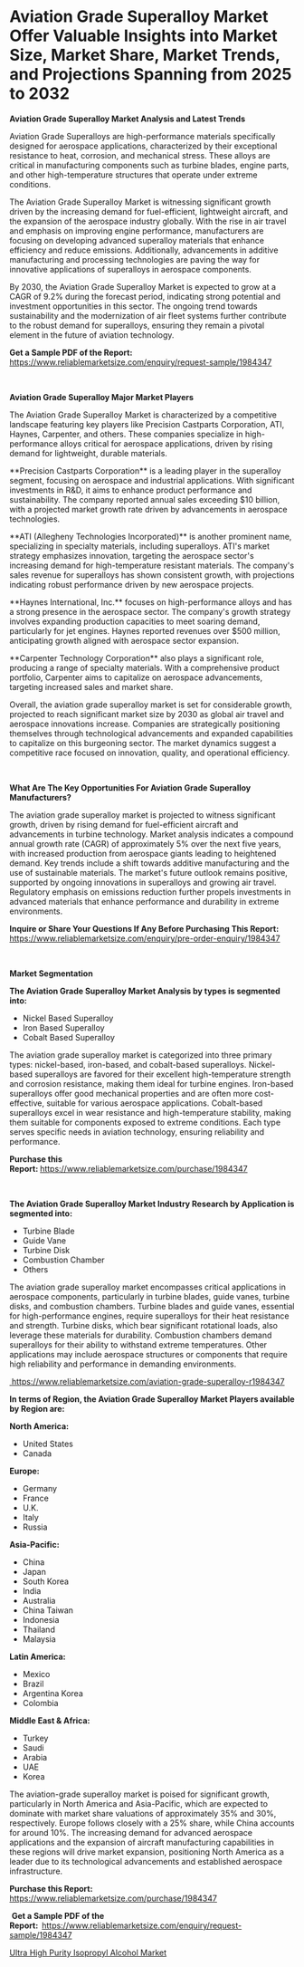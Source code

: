 <p><h1>Aviation Grade Superalloy Market Offer Valuable Insights into Market Size, Market Share, Market Trends, and Projections Spanning from 2025 to 2032</h1></p><p><strong>Aviation Grade Superalloy Market Analysis and Latest Trends</strong></p>
<p><p>Aviation Grade Superalloys are high-performance materials specifically designed for aerospace applications, characterized by their exceptional resistance to heat, corrosion, and mechanical stress. These alloys are critical in manufacturing components such as turbine blades, engine parts, and other high-temperature structures that operate under extreme conditions.</p><p>The Aviation Grade Superalloy Market is witnessing significant growth driven by the increasing demand for fuel-efficient, lightweight aircraft, and the expansion of the aerospace industry globally. With the rise in air travel and emphasis on improving engine performance, manufacturers are focusing on developing advanced superalloy materials that enhance efficiency and reduce emissions. Additionally, advancements in additive manufacturing and processing technologies are paving the way for innovative applications of superalloys in aerospace components.</p><p>By 2030, the Aviation Grade Superalloy Market is expected to grow at a CAGR of 9.2% during the forecast period, indicating strong potential and investment opportunities in this sector. The ongoing trend towards sustainability and the modernization of air fleet systems further contribute to the robust demand for superalloys, ensuring they remain a pivotal element in the future of aviation technology.</p></p>
<p><strong>Get a Sample PDF of the Report:&nbsp;</strong> <a href="https://www.reliablemarketsize.com/enquiry/request-sample/1984347?utm_campaign=2253&utm_medium=2&utm_source=Github&utm_content=ia&utm_term=05022025&utm_id=aviation-grade-superalloy">https://www.reliablemarketsize.com/enquiry/request-sample/1984347</a></p>
<p>&nbsp;</p>
<p><strong>Aviation Grade Superalloy Major Market Players</strong></p>
<p><p>The Aviation Grade Superalloy Market is characterized by a competitive landscape featuring key players like Precision Castparts Corporation, ATI, Haynes, Carpenter, and others. These companies specialize in high-performance alloys critical for aerospace applications, driven by rising demand for lightweight, durable materials.</p><p>**Precision Castparts Corporation** is a leading player in the superalloy segment, focusing on aerospace and industrial applications. With significant investments in R&D, it aims to enhance product performance and sustainability. The company reported annual sales exceeding $10 billion, with a projected market growth rate driven by advancements in aerospace technologies.</p><p>**ATI (Allegheny Technologies Incorporated)** is another prominent name, specializing in specialty materials, including superalloys. ATI's market strategy emphasizes innovation, targeting the aerospace sector's increasing demand for high-temperature resistant materials. The company's sales revenue for superalloys has shown consistent growth, with projections indicating robust performance driven by new aerospace projects.</p><p>**Haynes International, Inc.** focuses on high-performance alloys and has a strong presence in the aerospace sector. The company's growth strategy involves expanding production capacities to meet soaring demand, particularly for jet engines. Haynes reported revenues over $500 million, anticipating growth aligned with aerospace sector expansion.</p><p>**Carpenter Technology Corporation** also plays a significant role, producing a range of specialty materials. With a comprehensive product portfolio, Carpenter aims to capitalize on aerospace advancements, targeting increased sales and market share.</p><p>Overall, the aviation grade superalloy market is set for considerable growth, projected to reach significant market size by 2030 as global air travel and aerospace innovations increase. Companies are strategically positioning themselves through technological advancements and expanded capabilities to capitalize on this burgeoning sector. The market dynamics suggest a competitive race focused on innovation, quality, and operational efficiency.</p></p>
<p>&nbsp;</p>
<p><strong>What Are The Key Opportunities For Aviation Grade Superalloy Manufacturers?</strong></p>
<p><p>The aviation grade superalloy market is projected to witness significant growth, driven by rising demand for fuel-efficient aircraft and advancements in turbine technology. Market analysis indicates a compound annual growth rate (CAGR) of approximately 5% over the next five years, with increased production from aerospace giants leading to heightened demand. Key trends include a shift towards additive manufacturing and the use of sustainable materials. The market's future outlook remains positive, supported by ongoing innovations in superalloys and growing air travel. Regulatory emphasis on emissions reduction further propels investments in advanced materials that enhance performance and durability in extreme environments.</p></p>
<p><strong>Inquire or Share Your Questions If Any Before Purchasing This Report:</strong> <a href="https://www.reliablemarketsize.com/enquiry/pre-order-enquiry/1984347?utm_campaign=2253&utm_medium=2&utm_source=Github&utm_content=ia&utm_term=05022025&utm_id=aviation-grade-superalloy">https://www.reliablemarketsize.com/enquiry/pre-order-enquiry/1984347</a></p>
<p>&nbsp;</p>
<p><strong>Market Segmentation</strong></p>
<p><strong>The Aviation Grade Superalloy Market Analysis by types is segmented into:</strong></p>
<p><ul><li>Nickel Based Superalloy</li><li>Iron Based Superalloy</li><li>Cobalt Based Superalloy</li></ul></p>
<p><p>The aviation grade superalloy market is categorized into three primary types: nickel-based, iron-based, and cobalt-based superalloys. Nickel-based superalloys are favored for their excellent high-temperature strength and corrosion resistance, making them ideal for turbine engines. Iron-based superalloys offer good mechanical properties and are often more cost-effective, suitable for various aerospace applications. Cobalt-based superalloys excel in wear resistance and high-temperature stability, making them suitable for components exposed to extreme conditions. Each type serves specific needs in aviation technology, ensuring reliability and performance.</p></p>
<p><strong>Purchase this Report:&nbsp;</strong><a href="https://www.reliablemarketsize.com/purchase/1984347?utm_campaign=2253&utm_medium=2&utm_source=Github&utm_content=ia&utm_term=05022025&utm_id=aviation-grade-superalloy">https://www.reliablemarketsize.com/purchase/1984347</a></p>
<p>&nbsp;</p>
<p><strong>The Aviation Grade Superalloy Market Industry Research by Application is segmented into:</strong></p>
<p><ul><li>Turbine Blade</li><li>Guide Vane</li><li>Turbine Disk</li><li>Combustion Chamber</li><li>Others</li></ul></p>
<p><p>The aviation grade superalloy market encompasses critical applications in aerospace components, particularly in turbine blades, guide vanes, turbine disks, and combustion chambers. Turbine blades and guide vanes, essential for high-performance engines, require superalloys for their heat resistance and strength. Turbine disks, which bear significant rotational loads, also leverage these materials for durability. Combustion chambers demand superalloys for their ability to withstand extreme temperatures. Other applications may include aerospace structures or components that require high reliability and performance in demanding environments.</p></p>
<p><a href="https://www.reliablemarketsize.com/aviation-grade-superalloy-r1984347?utm_campaign=2253&utm_medium=2&utm_source=Github&utm_content=ia&utm_term=05022025&utm_id=aviation-grade-superalloy">&nbsp;https://www.reliablemarketsize.com/aviation-grade-superalloy-r1984347</a></p>
<p><strong>In terms of Region, the Aviation Grade Superalloy Market Players available by Region are:</strong></p>
<p>
    <p> <strong> North America: </strong>
        <ul>
            <li>United States</li>
            <li>Canada</li>
        </ul>
        </p> 
    <p> <strong> Europe: </strong>
        <ul>
            <li>Germany</li>
            <li>France</li>
            <li>U.K.</li>
            <li>Italy</li>
            <li>Russia</li>
        </ul>
        </p> 
    <p> <strong> Asia-Pacific: </strong>
        <ul>
            <li>China</li>
            <li>Japan</li>
            <li>South Korea</li>
            <li>India</li>
            <li>Australia</li>
            <li>China Taiwan</li>
            <li>Indonesia</li>
            <li>Thailand</li>
            <li>Malaysia</li>
        </ul>
        </p> 
    <p> <strong> Latin America: </strong>
        <ul>
            <li>Mexico</li>
            <li>Brazil</li>
            <li>Argentina Korea</li>
            <li>Colombia</li>
        </ul>
        </p> 
    <p> <strong> Middle East & Africa: </strong>
        <ul>
            <li>Turkey</li>
            <li>Saudi</li>
            <li>Arabia</li>
            <li>UAE</li>
            <li>Korea</li>
        </ul>
    </p>
    </p>
<p><p>The aviation-grade superalloy market is poised for significant growth, particularly in North America and Asia-Pacific, which are expected to dominate with market share valuations of approximately 35% and 30%, respectively. Europe follows closely with a 25% share, while China accounts for around 10%. The increasing demand for advanced aerospace applications and the expansion of aircraft manufacturing capabilities in these regions will drive market expansion, positioning North America as a leader due to its technological advancements and established aerospace infrastructure.</p></p>
<p><strong>Purchase this Report: </strong><a href="https://www.reliablemarketsize.com/purchase/1984347?utm_campaign=2253&utm_medium=2&utm_source=Github&utm_content=ia&utm_term=05022025&utm_id=aviation-grade-superalloy">https://www.reliablemarketsize.com/purchase/1984347</a></p>
<p>&nbsp;<strong>Get a Sample PDF of the Report:&nbsp;&nbsp;</strong><a href="https://www.reliablemarketsize.com/enquiry/request-sample/1984347?utm_campaign=2253&utm_medium=2&utm_source=Github&utm_content=ia&utm_term=05022025&utm_id=aviation-grade-superalloy">https://www.reliablemarketsize.com/enquiry/request-sample/1984347</a></p>
<p><strong></strong></p>
<p><p><a href="https://github.com/risingtrista99259/Market-Research-Report-List-1/blob/main/ultra-high-purity-isopropyl-alcohol-market.md?utm_campaign=2253&utm_medium=2&utm_source=Github&utm_content=ia&utm_term=05022025&utm_id=aviation-grade-superalloy">Ultra High Purity Isopropyl Alcohol Market</a></p></p>